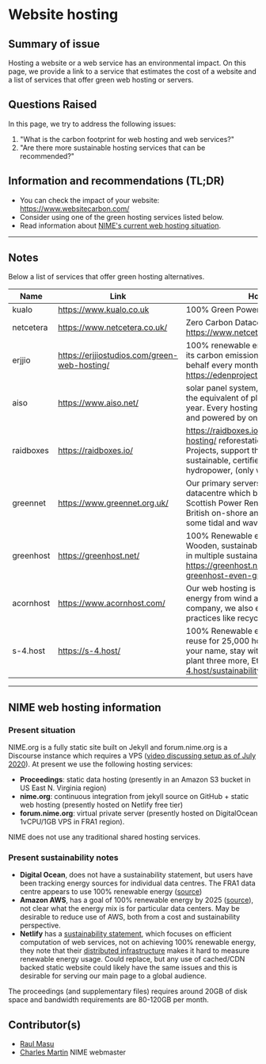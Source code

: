 # Website hosting

## Summary of issue 

Hosting a website or a web service has an environmental impact. On this page, we provide a link to a service that estimates the cost of a website and a list of services that offer green web hosting or servers.

## Questions Raised

In this page, we try to address the following issues:

1. "What is the carbon footprint for web hosting and web services?"
2. "Are there more sustainable hosting services that can be recommended?"

## Information and recommendations (TL;DR)

- You can check the  impact of your website: https://www.websitecarbon.com/
- Consider using one of the green hosting services listed below.
- Read information about [NIME's current web hosting situation](#NIME-web-hosting-information).  

-----

## Notes

Below a list of services that offer green hosting alternatives.


|Name          | Link                       |  How is it green  |   cost web hosting | Server         |      
|------------- | -------------              | -------------     |  -------------     |-------------   |
|       kualo  |https://www.kualo.co.uk     | 100% Green Powered|  3 (10gb)- 10 (50gb)/month| 24 month|
|netcetera     |https://www.netcetera.co.uk/| Zero Carbon Datacentre https://www.netcetera.co.uk/datacentre/#green| 3 (5gb) 6.60 (20 gb) per month https://www.netcetera.co.uk/hosting/ | 55 (8 tb 512gb ram) 110 (10 tb 128 gb ram)|
|erjjio|https://erjjiostudios.com/green-web-hosting/| 100% renewable energy, optimise it to reduce its carbon emissions, and plant trees on your behalf every month, partenship with https://edenprojects.org/|5(10 GB)/month'7 (Unlimited disk storage)||
|aiso|https://www.aiso.net/| solar panel system, according to their count is the equivalent of planting 8 acres of trees per year. Every hosting account with AISO is green and powered by on-site solar.| $6.25 (10 GB )|10 (30gb 1gb ram), 45 (50 gb  4 gb ram) (many packages, two are examples)|
|raidboxes|https://raidboxes.io/|https://raidboxes.io/it/wordpress-green-hosting/  reforestation of Eden Reforestation Projects, support the Get Mads initiative, rely on sustainable, certified green electricity from hydropower, (only wordpress)|15 per month (1wordpress website 5gb ssd)|-|
|greennet|https://www.greennet.org.uk/|Our primary servers are located in a London datacentre which buys its electricity from Scottish Power Renewables, generated from British on-shore and off-shore wind as well as some tidal and wave power sources.| £108.00 inc. VAT per year (1bg)||
|greenhost|https://greenhost.net/| 100% Renewable energy from local windmills Wooden, sustainable office building  Participating in multiple sustainability projects https://greenhost.net/blog/2018/02/22/making-greenhost-even-greener/| € 51.00 / year (1000 MB ), € 108.00 / year 5 GB  https://greenhost.net/products/hosting/|€ 5.75 / month  (5 GB )https://greenhost.net/products/vps/
|acornhost|https://www.acornhost.com/|Our web hosting is powered by 100% green energy from wind and solar sources. As a company, we also embrace sustainable practices like recycling and tele-commuting. |$8.95 5GB space 100 GB bandwidth||
|s-4.host|https://s-4.host/|100% Renewable energy,Heat recovery and reuse for 25,000 homes,  we will plant a tree in your name, stay with us for a year and we will plant three more, Ethical partnerships https://s-4.host/sustainability/|50,000 visits €10 per month||

----

## NIME web hosting information

### Present situation

NIME.org is a fully static site built on Jekyll and forum.nime.org is a Discourse instance which requires a VPS ([video discussing setup as of July 2020](https://youtu.be/8p5HJh-DwBk)). At present we use the following hosting services:

- **Proceedings**: static data hosting (presently in an Amazon S3 bucket in US East N. Virginia region)
- **nime.org**: continuous integration from jekyll source on GitHub + static web hosting (presently hosted on Netlify free tier)
- **forum.nime.org**: virtual private server (presently hosted on DigitalOcean 1vCPU/1GB VPS in FRA1 region).

NIME does not use any traditional shared hosting services.

### Present sustainability notes

- **Digital Ocean**, does not have a sustainability statement, but users have been tracking energy sources for individual data centres. The FRA1 data centre appears to use 100% renewable energy ([source](https://www.digitalocean.com/community/questions/what-kind-of-electricity-do-you-run-on))
- **Amazon AWS**, has a goal of 100% renewable energy by 2025 ([source](https://sustainability.aboutamazon.com/environment/the-cloud)), not clear what the energy mix is for particular data centers. May be desirable to reduce use of AWS, both from a cost and sustainability perspective.
- **Netlify** has a [sustainability statement](https://www.netlify.com/sustainability/), which focuses on efficient computation of web services, not on achieving 100% renewable energy, they note that their [distributed infrastructure](https://community.netlify.com/t/is-netlify-powered-by-renewable-energy/3951) makes it hard to measure renewable energy usage. Could replace, but any use of cached/CDN backed static website could likely have the same issues and this is desirable for serving our main page to a global audience.

The proceedings (and supplementary files) requires around 20GB of disk space and bandwidth requirements are 80-120GB per month.

## Contributor(s) 

- [Raul Masu](mailto:raul@raulmasu.org)
- [Charles Martin]() NIME webmaster


